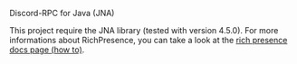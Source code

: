 Discord-RPC for Java (JNA)

This project require the JNA library (tested with version 4.5.0).
For more informations about RichPresence, you can take a look at the [rich presence docs page (how to)](https://discordapp.com/developers/docs/rich-presence/how-to).
